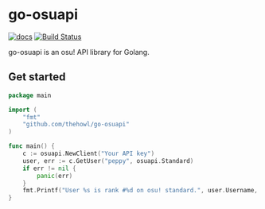# go-osuapi

[![docs](https://godoc.org/github.com/thehowl/go-osuapi?status.svg)](https://godoc.org/github.com/thehowl/go-osuapi) [![Build Status](https://drone.io/github.com/thehowl/go-osuapi/status.png)](https://drone.io/github.com/thehowl/go-osuapi/latest)

go-osuapi is an osu! API library for Golang.

## Get started

```go
package main

import (
	"fmt"
	"github.com/thehowl/go-osuapi"
)

func main() {
	c := osuapi.NewClient("Your API key")
	user, err := c.GetUser("peppy", osuapi.Standard)
	if err != nil {
		panic(err)
	}
	fmt.Printf("User %s is rank #%d on osu! standard.", user.Username, user.Rank)
}
```
